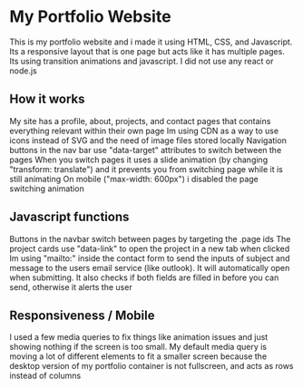 # My Portfolio Website
This is my portfolio website and i made it using HTML, CSS, and Javascript. Its a responsive layout that is one page but acts like it has multiple pages. Its using transition animations and javascript. I did not use any react or node.js

## How it works
My site has a profile, about, projects, and contact pages that contains everything relevant within their own page
Im using CDN as a way to use icons instead of SVG and the need of image files stored locally
Navigation buttons in the nav bar use "data-target" attributes to switch between the pages
When you switch pages it uses a slide animation (by changing "transform: translate") and it prevents you from switching page while it is still animating
On mobile ("max-width: 600px") i disabled the page switching animation

## Javascript functions
Buttons in the navbar switch between pages by targeting the .page ids
The project cards use "data-link" to open the project in a new tab when clicked
Im using "mailto:" inside the contact form to send the inputs of subject and message to the users email service (like outlook). It will automatically open when submitting. It also checks if both fields are filled in before you can send, otherwise it alerts the user

## Responsiveness / Mobile
I used a few media queries to fix things like animation issues and just showing nothing if the screen is too small. My default media query is moving a lot of different elements to fit a smaller screen because the desktop version of my portfolio container is not fullscreen, and acts as rows instead of columns
